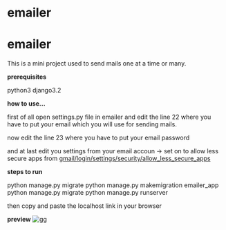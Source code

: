 # emailer

# emailer

This is a mini project used to send mails one at a time or many.

**prerequisites**

python3
django3.2

**how to use...**

first of all open settings.py file in emailer and edit the line 22 where you have to put your email which
you will use for sending mails.

now edit the line 23 where you have to put your email password 

and at last edit you settings from your email accoun -> set on to allow less secure apps 
from <a href="https://myaccount.google.com/lesssecureapps?gar=1&pli=1&rapt=AEjHL4MDp9Q9E6GbbXFUBY14Znk6zaNJiEY4DoTFkTYppB2Lt48Du4ze0xj2lQb38cCpfcXZ1NosaClnT2DqFRkHRQNXeJLstg">gmail/login/settings/security/allow_less_secure_apps</a>

**steps to run**

python manage.py migrate
python manage.py makemigration emailer_app
python manage.py migrate
python manage.py runserver

then copy and paste the localhost link in your browser

**preview**
![gg](https://user-images.githubusercontent.com/50840565/117471512-8dcd2b80-af75-11eb-866b-ec94108b6483.png)
